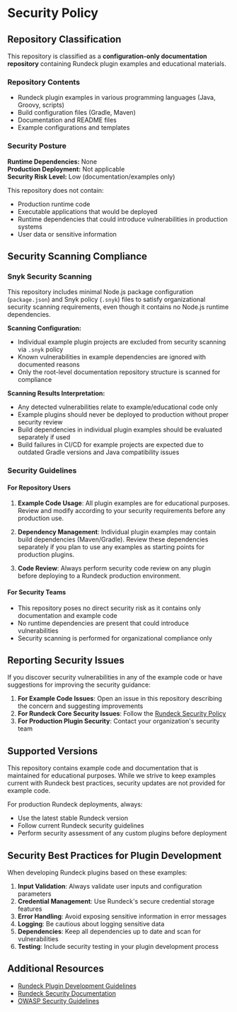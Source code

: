 # Security Policy

## Repository Classification

This repository is classified as a **configuration-only documentation repository** containing Rundeck plugin examples and educational materials.

### Repository Contents
- Rundeck plugin examples in various programming languages (Java, Groovy, scripts)
- Build configuration files (Gradle, Maven)
- Documentation and README files
- Example configurations and templates

### Security Posture

**Runtime Dependencies:** None  
**Production Deployment:** Not applicable  
**Security Risk Level:** Low (documentation/examples only)

This repository does not contain:
- Production runtime code
- Executable applications that would be deployed
- Runtime dependencies that could introduce vulnerabilities in production systems
- User data or sensitive information

## Security Scanning Compliance

### Snyk Security Scanning
This repository includes minimal Node.js package configuration (`package.json`) and Snyk policy (`.snyk`) files to satisfy organizational security scanning requirements, even though it contains no Node.js runtime dependencies.

**Scanning Configuration:**
- Individual example plugin projects are excluded from security scanning via `.snyk` policy
- Known vulnerabilities in example dependencies are ignored with documented reasons
- Only the root-level documentation repository structure is scanned for compliance

**Scanning Results Interpretation:**
- Any detected vulnerabilities relate to example/educational code only
- Example plugins should never be deployed to production without proper security review
- Build dependencies in individual plugin examples should be evaluated separately if used
- Build failures in CI/CD for example projects are expected due to outdated Gradle versions and Java compatibility issues

### Security Guidelines

#### For Repository Users
1. **Example Code Usage**: All plugin examples are for educational purposes. Review and modify according to your security requirements before any production use.

2. **Dependency Management**: Individual plugin examples may contain build dependencies (Maven/Gradle). Review these dependencies separately if you plan to use any examples as starting points for production plugins.

3. **Code Review**: Always perform security code review on any plugin before deploying to a Rundeck production environment.

#### For Security Teams
- This repository poses no direct security risk as it contains only documentation and example code
- No runtime dependencies are present that could introduce vulnerabilities
- Security scanning is performed for organizational compliance only

## Reporting Security Issues

If you discover security vulnerabilities in any of the example code or have suggestions for improving the security guidance:

1. **For Example Code Issues**: Open an issue in this repository describing the concern and suggesting improvements
2. **For Rundeck Core Security Issues**: Follow the [Rundeck Security Policy](https://github.com/rundeck/rundeck/security/policy)
3. **For Production Plugin Security**: Contact your organization's security team

## Supported Versions

This repository contains example code and documentation that is maintained for educational purposes. While we strive to keep examples current with Rundeck best practices, security updates are not provided for example code.

For production Rundeck deployments, always:
- Use the latest stable Rundeck version
- Follow current Rundeck security guidelines
- Perform security assessment of any custom plugins before deployment

## Security Best Practices for Plugin Development

When developing Rundeck plugins based on these examples:

1. **Input Validation**: Always validate user inputs and configuration parameters
2. **Credential Management**: Use Rundeck's secure credential storage features
3. **Error Handling**: Avoid exposing sensitive information in error messages
4. **Logging**: Be cautious about logging sensitive data
5. **Dependencies**: Keep all dependencies up to date and scan for vulnerabilities
6. **Testing**: Include security testing in your plugin development process

## Additional Resources

- [Rundeck Plugin Development Guidelines](https://docs.rundeck.com/docs/developer)
- [Rundeck Security Documentation](https://docs.rundeck.com/docs/administration/security)
- [OWASP Security Guidelines](https://owasp.org/)